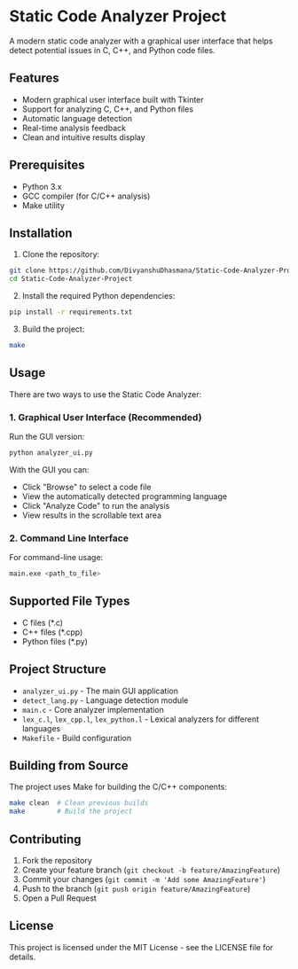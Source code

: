 # Static Code Analyzer Project

A modern static code analyzer with a graphical user interface that helps detect potential issues in C, C++, and Python code files.

## Features

- Modern graphical user interface built with Tkinter
- Support for analyzing C, C++, and Python files
- Automatic language detection
- Real-time analysis feedback
- Clean and intuitive results display

## Prerequisites

- Python 3.x
- GCC compiler (for C/C++ analysis)
- Make utility

## Installation

1. Clone the repository:
```bash
git clone https://github.com/DivyanshuDhasmana/Static-Code-Analyzer-Project.git
cd Static-Code-Analyzer-Project
```

2. Install the required Python dependencies:
```bash
pip install -r requirements.txt
```

3. Build the project:
```bash
make
```

## Usage

There are two ways to use the Static Code Analyzer:

### 1. Graphical User Interface (Recommended)

Run the GUI version:
```bash
python analyzer_ui.py
```

With the GUI you can:
- Click "Browse" to select a code file
- View the automatically detected programming language
- Click "Analyze Code" to run the analysis
- View results in the scrollable text area

### 2. Command Line Interface

For command-line usage:
```bash
main.exe <path_to_file>
```

## Supported File Types

- C files (*.c)
- C++ files (*.cpp)
- Python files (*.py)

## Project Structure

- `analyzer_ui.py` - The main GUI application
- `detect_lang.py` - Language detection module
- `main.c` - Core analyzer implementation
- `lex_c.l`, `lex_cpp.l`, `lex_python.l` - Lexical analyzers for different languages
- `Makefile` - Build configuration

## Building from Source

The project uses Make for building the C/C++ components:

```bash
make clean  # Clean previous builds
make        # Build the project
```

## Contributing

1. Fork the repository
2. Create your feature branch (`git checkout -b feature/AmazingFeature`)
3. Commit your changes (`git commit -m 'Add some AmazingFeature'`)
4. Push to the branch (`git push origin feature/AmazingFeature`)
5. Open a Pull Request

## License

This project is licensed under the MIT License - see the LICENSE file for details. 
